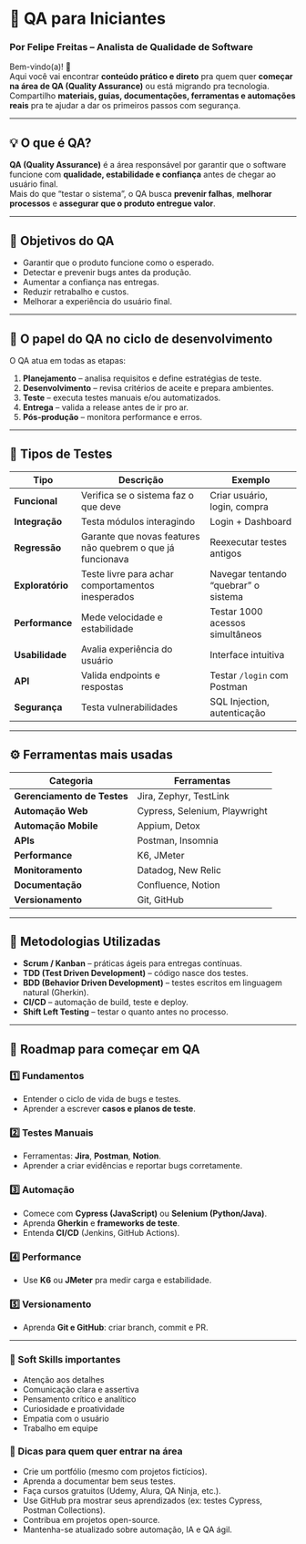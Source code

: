 # 🧪 QA para Iniciantes  
### Por **Felipe Freitas** – Analista de Qualidade de Software  

Bem-vindo(a)! 👋  
Aqui você vai encontrar **conteúdo prático e direto** pra quem quer **começar na área de QA (Quality Assurance)** ou está migrando pra tecnologia.  
Compartilho **materiais, guias, documentações, ferramentas e automações reais** pra te ajudar a dar os primeiros passos com segurança.  

---

## 💡 O que é QA?

**QA (Quality Assurance)** é a área responsável por garantir que o software funcione com **qualidade, estabilidade e confiança** antes de chegar ao usuário final.  
Mais do que “testar o sistema”, o QA busca **prevenir falhas**, **melhorar processos** e **assegurar que o produto entregue valor**.

---

## 🎯 Objetivos do QA
- Garantir que o produto funcione como o esperado.  
- Detectar e prevenir bugs antes da produção.  
- Aumentar a confiança nas entregas.  
- Reduzir retrabalho e custos.  
- Melhorar a experiência do usuário final.  

---

## 🔄 O papel do QA no ciclo de desenvolvimento

O QA atua em todas as etapas:
1. **Planejamento** – analisa requisitos e define estratégias de teste.  
2. **Desenvolvimento** – revisa critérios de aceite e prepara ambientes.  
3. **Teste** – executa testes manuais e/ou automatizados.  
4. **Entrega** – valida a release antes de ir pro ar.  
5. **Pós-produção** – monitora performance e erros.  

---

## 🧩 Tipos de Testes

| Tipo | Descrição | Exemplo |
|------|------------|----------|
| **Funcional** | Verifica se o sistema faz o que deve | Criar usuário, login, compra |
| **Integração** | Testa módulos interagindo | Login + Dashboard |
| **Regressão** | Garante que novas features não quebrem o que já funcionava | Reexecutar testes antigos |
| **Exploratório** | Teste livre para achar comportamentos inesperados | Navegar tentando “quebrar” o sistema |
| **Performance** | Mede velocidade e estabilidade | Testar 1000 acessos simultâneos |
| **Usabilidade** | Avalia experiência do usuário | Interface intuitiva |
| **API** | Valida endpoints e respostas | Testar `/login` com Postman |
| **Segurança** | Testa vulnerabilidades | SQL Injection, autenticação |

---

## ⚙️ Ferramentas mais usadas

| Categoria | Ferramentas |
|------------|-------------|
| **Gerenciamento de Testes** | Jira, Zephyr, TestLink |
| **Automação Web** | Cypress, Selenium, Playwright |
| **Automação Mobile** | Appium, Detox |
| **APIs** | Postman, Insomnia |
| **Performance** | K6, JMeter |
| **Monitoramento** | Datadog, New Relic |
| **Documentação** | Confluence, Notion |
| **Versionamento** | Git, GitHub |

---

## 🧱 Metodologias Utilizadas

- **Scrum / Kanban** – práticas ágeis para entregas contínuas.  
- **TDD (Test Driven Development)** – código nasce dos testes.  
- **BDD (Behavior Driven Development)** – testes escritos em linguagem natural (Gherkin).  
- **CI/CD** – automação de build, teste e deploy.  
- **Shift Left Testing** – testar o quanto antes no processo.

---

## 🧭 Roadmap para começar em QA

### 1️⃣ Fundamentos
- Entender o ciclo de vida de bugs e testes.  
- Aprender a escrever **casos e planos de teste**.

### 2️⃣ Testes Manuais
- Ferramentas: **Jira**, **Postman**, **Notion**.  
- Aprender a criar evidências e reportar bugs corretamente.

### 3️⃣ Automação
- Comece com **Cypress (JavaScript)** ou **Selenium (Python/Java)**.  
- Aprenda **Gherkin** e **frameworks de teste**.  
- Entenda **CI/CD** (Jenkins, GitHub Actions).

### 4️⃣ Performance
- Use **K6** ou **JMeter** pra medir carga e estabilidade.

### 5️⃣ Versionamento
- Aprenda **Git e GitHub**: criar branch, commit e PR.

---

### 🧠 Soft Skills importantes

- Atenção aos detalhes
- Comunicação clara e assertiva
- Pensamento crítico e analítico
- Curiosidade e proatividade
- Empatia com o usuário
- Trabalho em equipe

### 🚀 Dicas para quem quer entrar na área

- Crie um portfólio (mesmo com projetos fictícios).
- Aprenda a documentar bem seus testes.
- Faça cursos gratuitos (Udemy, Alura, QA Ninja, etc.).
- Use GitHub pra mostrar seus aprendizados (ex: testes Cypress, Postman Collections).
- Contribua em projetos open-source.
- Mantenha-se atualizado sobre automação, IA e QA ágil.

